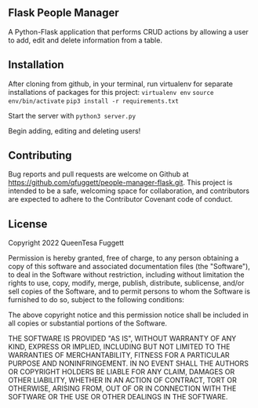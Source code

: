 ## Flask People Manager
A Python-Flask application that performs CRUD actions by allowing a user to add, edit and delete information from a table.<br />

## Installation
After cloning from github, in your terminal, run virtualenv for separate installations of packages for this project:
`virtualenv env`
`source env/bin/activate`
`pip3 install -r requirements.txt`

Start the server with `python3 server.py`

Begin adding, editing and deleting users!

## Contributing
Bug reports and pull requests are welcome on Github at https://github.com/qfuggett/people-manager-flask.git. This project is intended to be a safe, welcoming space for collaboration, and contributors are expected to adhere to the Contributor Covenant code of conduct.

## License
Copyright 2022 QueenTesa Fuggett

Permission is hereby granted, free of charge, to any person obtaining a copy of this software and associated documentation files (the "Software"), to deal in the Software without restriction, including without limitation the rights to use, copy, modify, merge, publish, distribute, sublicense, and/or sell copies of the Software, and to permit persons to whom the Software is furnished to do so, subject to the following conditions:

The above copyright notice and this permission notice shall be included in all copies or substantial portions of the Software.

THE SOFTWARE IS PROVIDED "AS IS", WITHOUT WARRANTY OF ANY KIND, EXPRESS OR IMPLIED, INCLUDING BUT NOT LIMITED TO THE WARRANTIES OF MERCHANTABILITY, FITNESS FOR A PARTICULAR PURPOSE AND NONINFRINGEMENT. IN NO EVENT SHALL THE AUTHORS OR COPYRIGHT HOLDERS BE LIABLE FOR ANY CLAIM, DAMAGES OR OTHER LIABILITY, WHETHER IN AN ACTION OF CONTRACT, TORT OR OTHERWISE, ARISING FROM, OUT OF OR IN CONNECTION WITH THE SOFTWARE OR THE USE OR OTHER DEALINGS IN THE SOFTWARE.